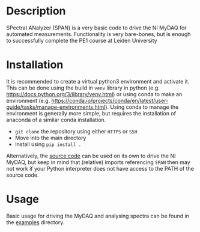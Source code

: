 # Description
SPectral ANalyzer (SPAN) is a very basic code to drive the NI MyDAQ for automated measurements. Functionality is very bare-bones, but is enough to successfully complete the PE1 course at Leiden University

# Installation
It is recommended to create a virtual python3 environment and activate it.
This can be done using the build in `venv` library in python (e.g. https://docs.python.org/3/library/venv.html) or using conda to make an environment (e.g. https://conda.io/projects/conda/en/latest/user-guide/tasks/manage-environments.html).
Using conda to manage the environment is generally more simple, but requires the installation of anaconda of a similar conda installation.
* `git clone` the repository using either `HTTPS` or `SSH`
* Move into the main directory
* Install using `pip install .`

Alternatively, the [source code](span) can be used on its own to drive the NI MyDAQ, but keep in mind that (relative) imports referencing `SPAN` then may not work if your Python interpreter does not have access to the PATH of the source code.

# Usage
Basic usage for driving the MyDAQ and analysing spectra can be found in the [examples](examples) directory.


